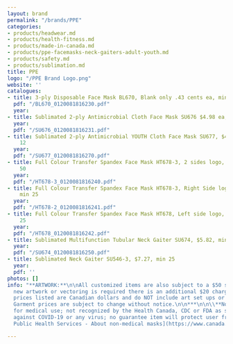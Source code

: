 ```yaml
---
layout: brand
permalink: "/brands/PPE"
categories:
- products/headwear.md
- products/health-fitness.md
- products/made-in-canada.md
- products/ppe-facemasks-neck-gaiters-adult-youth.md
- products/safety.md
- products/sublimation.md
title: PPE
logo: "/PPE Brand Logo.png"
website: ''
catalogues:
- title: 3-ply Disposable Face Mask BL670, Blank only .43 cents ea, min 50
  pdf: "/BL670_0120081816230.pdf"
  year: 
- title: Sublimated 2-ply Antimicrobial Cloth Face Mask SU676 $4.98 ea, min 12
  year: 
  pdf: "/SU676_0120081816231.pdf"
- title: Sublimated 2-ply Antimicrobial YOUTH Cloth Face Mask SU677, $4.15 ea, min
    12
  year: 
  pdf: "/SU677_0120081816270.pdf"
- title: Full Colour Transfer Spandex Face Mask HT678-3, 2 sides logo, $4.15 ea, min
    50
  year: 
  pdf: "/HT678-3_0120081816240.pdf"
- title: Full Colour Transfer Spandex Face Mask HT678-3, Right Side logo, $2.48 ea,
    min 25
  year: 
  pdf: "/HT678-2_0120081816241.pdf"
- title: Full Colour Transfer Spandex Face Mask HT678, Left side logo, $2.48, min
    25
  year: 
  pdf: "/HT678_0120081816242.pdf"
- title: Sublimated Multifunction Tubular Neck Gaiter SU674, $5.82, min 12
  year: 
  pdf: "/SU674_0120081816250.pdf"
- title: Sublimated Neck Gaiter SU546-3, $7.27, min 25
  year: 
  pdf: ''
photos: []
info: "**ARTWORK:**\n\nAll customized items are also subject to a $50 set up charge.\n\nIf
  new artwork or vectoring is required there is an additional $20 charge.  \n\n***\n\nAll
  prices listed are Canadian dollars and do NOT include art set ups or vectoring.
  Garment prices are subject to change without notice.\n\n***\n\n\\**Note: Not intended
  for medical use; not recognized by the Health Canada, CDC or FDA as safe or effective
  against COVID-19 or any virus; no guarantee item will protect user from any illness.\n\n[Canada
  Public Health Services - About non-medical masks](https://www.canada.ca/en/public-health/services/diseases/2019-novel-coronavirus-infection/prevention-risks/about-non-medical-masks-face-coverings.html)"

---
```

